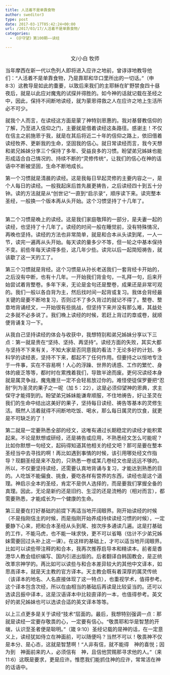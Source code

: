 ```yaml
---
title: 人活着不是单靠食物
author: sweditor3
type: post
date: 2017-03-17T05:42:24+00:00
url: /2017/03/17/人活着不是单靠食物/
categories:
  - 《＠守望》第100期——读经

---
```

<p style="text-align: center;">
  <span style="font-size: 12pt;">文/小白 牧师</span>
</p>

<span style="font-size: 12pt;">当年摩西在新一代以色列人即将进入应许之地前，曾谆谆地教导他们：“人活着不是单靠食物，乃是靠耶和华口里所出的一切话。”（申 8:3）这教导是如此的重要，以致后来我们的主耶稣在旷野禁食四十昼夜后，就是以此应对魔鬼的试探并得胜的。如今神的话就记载在圣经之中，因此，保持不间断地读经，就为蒙恩得救之人在应许之地上生活所必不可少。</span>

<span style="font-size: 12pt;">就我个人而言，在读经这方面是蒙了神特别恩惠的。我对基督教信仰的了解，乃至进入信仰之门，主要就是借着读经这条路径。感谢主！不仅在信主之前施恩于我，就是在其后将近二十年的信仰之路上，依旧借着读经牧养、更新我的生命，坚固我的信心。就日常读经而言，我今天想和弟兄姊妹分享三个保持了多年、受益良多的习惯。盼望弟兄姊妹也能形成适合自己情况的、持续不断的“灵修传统”，让我们的信心在神的话语中不断被坚固，生命不断地成长。</span>

<span style="font-size: 12pt;">第一个习惯就是清晨的读经。这是我每日早起灵修的主要内容之一，是个人每日的读经。一般我起床后首先晨更祷告，之后读经四十到五十分钟。读的方法就是从“创世记”一直到“启示录”，顺序读下来。读完整本圣经，一般换一个版本再从头开始。这个习惯坚持了十几年了。</span>
  
<span style="font-size: 12pt;"><br /> 第二个习惯是晚上的读经。这是我们家庭敬拜的一部分，是夫妻一起的读经，也坚持了十几年了。读经的时间一般在睡觉前，没有特殊情况，再晚也坚持。读经的方法也非常简单，就是和合本从头读到尾，一人一节，读完一遍再从头开始。每天读的量多少不等，但一轮之中基本保持不变。前些年每天读得多些，这几年少些。读完以后一起简短祷告，就该歇了这一天的工了。</span>

<span style="font-size: 12pt;">第三个习惯就是背经。这个习惯是从孙长老送我们一套背经卡开始的，之后没有中断，也有十几年。一开始我们背金句，一礼拜一句，后来开始尝试着背整卷。多年下来，无论是金句还是整卷，成果还是非常可观的。我们一般以各自背为主，然后找时间一起背或复习。我体会背经最关键的是要不断地复习，否则过不了多久背过的就记不得了。整卷、整章地背诵经文，一开始很有些挑战，但坚持下来并没有那么难，其益处之多就不必多说了。我们晚上读经的时候，若赶上背过的章或卷，就顺便背诵复习一下。</span>

<span style="font-size: 12pt;">从我自己坚持读经的体会与收获中，我想特别和弟兄姊妹分享以下三点：第一就是贵在“坚持、坚持、再坚持”。读经方面的失败，其实大都与坚持不下来有关，不知大家是否同意我的看法？无论多好的计划、多科学的读经表，坚持不下来，都起不了任何作用。但要持之以恒地专注于一件事，实在不容易啊！人心的浮躁、世界的诱惑、工作的繁忙、身体的疲乏等等，都时时在累拽着我们，导致半途而废。更何况读经本身就是属灵争战，魔鬼撒旦一定不会轻易放过你的。难怪使徒保罗要把“忍耐”列为圣灵的果子之一呢（加 5：22），这是必须仰望神的恩典，求主保守才能得到的。盼望弟兄姊妹能谦卑顺服，不住地祷告，好让圣灵在我们的生命中结出这美好的果子，坚持每日读经、祷告等基本的灵修生活。既然人活着就得不间断地吃饭、喝水，那么每日属灵的饮食，就更是不可缺乏的了！</span>

<span style="font-size: 12pt;">第二就是一定要熟悉全部的经文，这唯有通过长期稳定的读经才能积累起来。不论是默想或研经，还是祷告或应用，不熟悉经文怎么可能呢？比如你默想一句经文，起码得知道其他相关的经文吧？那可是要在整本圣经当中去寻找的啊！再比如遇到事情的时候，该引用哪处经文作指导？现翻圣经是来不及的，只熟悉一卷或某几卷经文也是远远不够的。所以，不仅要坚持读经，还需要认真地背诵与复习，才能达到熟悉的目的。人吃饭不能偏食、挑食，要吃各样有营养的东西，读经也是这个道理。神启示全本的圣经，肯定不是供人选择的，而是要我们掌握全备的真理。因此，无论是新约还是旧约、生涩的还是流畅的（相对而言），都需要熟悉，才能成长为一个健康的生命。</span>

<span style="font-size: 12pt;">第三是要在打好基础的前提下再适当地开阔眼界。刚开始读经的时候（不是指刚信主的时候，而是指刚开始养成持续读经习惯的时候），一定要静下心来，把和合本圣经从头到尾、按次序多通读几遍。这是打基础的工作，不能马虎，也不能一味求快，更不可以省略（估计不少弟兄姊妹需要回过头补上这一课）。在这样的基础上，才可以适当地开阔眼界。比如可以读些带注释的和合本，我再次推荐启导本和精读本。前者是香港华人教会组织编写、国内引进出版的。后者翻译自韩国教会，是正统改革宗神学的。再比如可以读些与和合本差异较大的其他中文译本，如思高译本，就是天主教的官方译本。天主教会既有着深厚的属灵传统（该译本的地名、人名直接体现了这一特点），也重视学术，值得参考。这个译本包含次经，所以在由相当的基础后再读是比较妥当的。还可以选读吕振中译本，这是汉语译本中比较直译的一本，也值得参考。英文好的弟兄姊妹也可以选读合适的英文译本等等。</span>

<span style="font-size: 12pt;">以上三点更多是关于读经“技术”层面的。最后，我想特别强调一点：那就是读经一定要存敬畏的心，一定要有信心。“敬畏耶和华是智慧的开端，认识至圣者便是聪明。”（箴 9:10）圣经记载的是神的话，在一定意义上，读经犹如侍立在神面前，可以随便吗？当然不可以！敬畏神不仅是本分、是心态，这就是智慧啊！“人非有信，就不能得　神的喜悦；因为到　神面前来的人，必须信有　神，且信他赏赐那寻求他的人。”（来 11:6）这既是要求，更是应许。惟愿我们能抓住神的应许，常常活在神的话语中。</span>